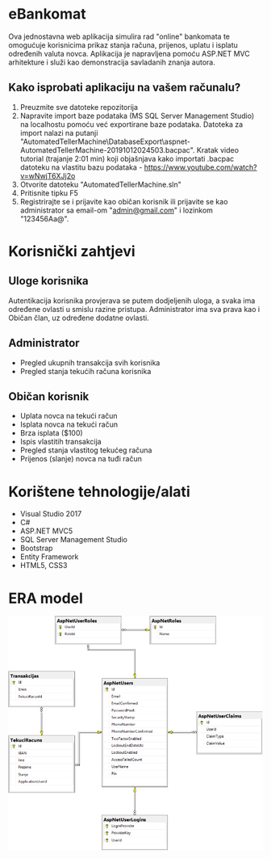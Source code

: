 # eBankomat

Ova jednostavna web aplikacija simulira rad "online" bankomata te omogućuje korisnicima prikaz stanja računa, prijenos, uplatu i isplatu određenih valuta novca.
Aplikacija je napravljena pomoću ASP.NET MVC arhitekture i služi kao demonstracija savladanih znanja autora.

## Kako isprobati aplikaciju na vašem računalu?
1. Preuzmite sve datoteke repozitorija
2. Napravite import baze podataka (MS SQL Server Management Studio) na localhostu pomoću već exportirane baze podataka. Datoteka za import nalazi na putanji "AutomatedTellerMachine\DatabaseExport\aspnet-AutomatedTellerMachine-20191012024503.bacpac". Kratak video tutorial (trajanje 2:01 min) koji objašnjava kako importati .bacpac datoteku na vlastitu bazu podataka - https://www.youtube.com/watch?v=wNwjT6XJj2o
3. Otvorite datoteku "AutomatedTellerMachine.sln"
4. Pritisnite tipku F5
5. Registrirajte se i prijavite kao običan korisnik
ili prijavite se kao administrator sa email-om "admin@gmail.com" i lozinkom "123456Aa@".

# Korisnički zahtjevi

## Uloge korisnika
Autentikacija korisnika provjerava se putem dodjeljenih uloga, a svaka ima određene ovlasti u smislu razine pristupa. Administrator ima sva prava kao i Običan član, uz određene dodatne ovlasti.

## Administrator
* Pregled ukupnih transakcija svih korisnika
* Pregled stanja tekućih računa korisnika

## Običan korisnik
* Uplata novca na tekući račun
* Isplata novca na tekući račun
* Brza isplata ($100)
* Ispis vlastitih transakcija
* Pregled stanja vlastitog tekućeg računa
* Prijenos (slanje) novca na tuđi račun

# Korištene tehnologije/alati
* Visual Studio 2017
* C#
* ASP.NET MVC5
* SQL Server Management Studio
* Bootstrap
* Entity Framework
* HTML5, CSS3

# ERA model
![](https://github.com/mihstjepa/eBankomat/blob/master/AutomatedTellerMachine/Content/ERAmodel.png)
